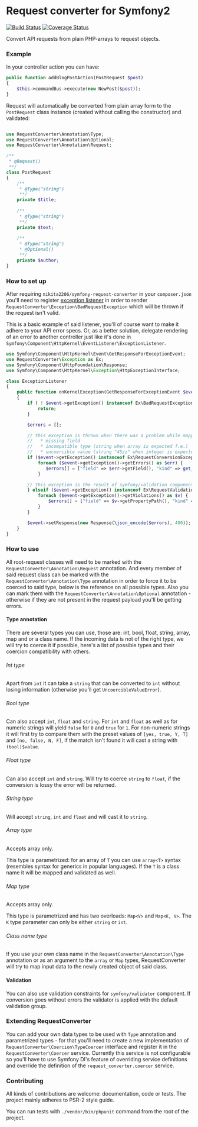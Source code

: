 Request converter for Symfony2
=================
[![Build Status](https://travis-ci.org/nikita2206/symfony-request-converter.svg?branch=master)](https://travis-ci.org/nikita2206/symfony-request-converter)
[![Coverage Status](https://coveralls.io/repos/github/nikita2206/symfony-request-converter/badge.svg?branch=master)](https://coveralls.io/github/nikita2206/symfony-request-converter?branch=master)

Convert API requests from plain PHP-arrays to request objects.


### Example

In your controller action you can have: 
```php
public function addBlogPostAction(PostRequest $post)
{
    $this->commandBus->execute(new NewPost($post));
}
```

Request will automatically be converted from plain array form to the
`PostRequest` class instance (created without calling the constructor) and validated:
```php

use RequestConverter\Annotation\Type;
use RequestConverter\Annotation\Optional;
use RequestConverter\Annotation\Request;

/**
 * @Request()
 **/
class PostRequest
{
    /**
     * @Type("string")
     **/
    private $title;
    
    /**
     * @Type("string")
     **/
    private $text;
    
    /**
     * @Type("string")
     * @Optional()
     **/
    private $author;
}
```

### How to set up

After requiring `nikita2206/symfony-request-converter` in your `composer.json` you'll need to register
  [exception listener](http://symfony.com/doc/current/cookbook/event_dispatcher/event_listener.html)
  in order to render `RequestConverter\Exception\BadRequestException` which will be thrown if the request isn't valid.

This is a basic example of said listener, you'll of course want to make it adhere to your API error specs. Or, as
 a better solution, delegate rendering of an error to another controller just like it's done in
 `Symfony\Component\HttpKernel\EventListener\ExceptionListener`.

```php
use Symfony\Component\HttpKernel\Event\GetResponseForExceptionEvent;
use RequestConverter\Exception as Ex;
use Symfony\Component\HttpFoundation\Response;
use Symfony\Component\HttpKernel\Exception\HttpExceptionInterface;

class ExceptionListener
{
    public function onKernelException(GetResponseForExceptionEvent $event)
    {
        if ( ! $event->getException() instanceof Ex\BadRequestException) {
            return;
        }

        $errors = [];

        // this exception is thrown when there was a problem while mapping input data on the object:
        //   * missing field
        //   * incompatible type (string when array is expected f.e.)
        //   * uncoercible value (string "45zz" when integer is expected)
        if ($event->getException() instanceof Ex\RequestConversionException) {
            foreach ($event->getException()->getErrors() as $err) {
               $errors[] = ["field" => $err->getField(), "kind" => get_class($err)];
            }

        // this exception is the result of symfony/validation component, it has ConstraintViolationListInterface
        } elseif ($event->getException() instanceof Ex\RequestValidationException) {
            foreach ($event->getException()->getViolations() as $v) {
                $errors[] = ["field" => $v->getPropertyPath(), "kind" => $v->getMessage()];
            }
        }

        $event->setResponse(new Response(\json_encode($errors), 400));
    }
}
```

### How to use

All root-request classes will need to be marked with the `RequestConverter\Annotation\Request` annotation. And
  every member of said request class can be marked with the `RequestConverter\Annotation\Type` annotation in order to
  force it to be coerced to said type, below is the reference on all possible types. Also you can
  mark them with the `RequestConverter\Annotation\Optional` annotation - otherwise if they are not present in the
  request payload you'll be getting errors.

#### Type annotation

There are several types you can use, those are: int, bool, float, string, array, map and or a class name.
If the incoming data is not of the right type, we will try to coerce it if possible, here's a list of possible
types and their coercion compatibility with others.

###### Int type

Apart from `int` it can take a `string` that can be converted to `int` without losing information (otherwise you'll
  get `UncoercibleValueError`).

###### Bool type

Can also accept `int`, `float` and `string`.
For `int` and `float` as well as for numeric strings will yield `false` for `0` and `true` for `1`.
For non-numeric strings it will first try to compare them with the preset values of `[yes, true, Y, T]` and
  `[no, false, N, F]`, if the match isn't found it will cast a string with `(bool)$value`.

###### Float type

Can also accept `int` and `string`. Will try to coerce `string` to `float`, if the conversion is lossy the error will
  be returned.

###### String type

Will accept `string`, `int` and `float` and will cast it to `string`.

###### Array type

Accepts array only.

This type is parametrized: for an array of `T` you can use `array<T>` syntax (resembles syntax for generics in
  popular languages). If the `T` is a class name it will be mapped and validated as well.

###### Map type

Accepts array only.

This type is parametrized and has two overloads: `Map<V>` and `Map<K, V>`.
The `K` type parameter can only be either `string` or `int`.

###### Class name type

If you use your own class name in the `RequestConverter\Annotation\Type` annotation or as an argument to the `array`
  or `Map` types, RequestConverter will try to map input data to the newly created object of said class.

#### Validation

You can also use validation constraints for `symfony/validator` component. If conversion goes without errors the
  validator is applied with the default validation group.

### Extending RequestConverter

You can add your own data types to be used with `Type` annotation and parametrized types - for that you'll need to
  create a new implementation of `RequestConverter\Coercion\TypeCoercer` interface and register it in the
  `RequestConverter\Coercer` service. Currently this service is not configurable so you'll have to use Symfony
  DI's feature of overriding service definitions and override the definition of the `request_converter.coercer` service.

### Contributing

All kinds of contributions are welcome: documentation, code or tests. The project mainly adheres to PSR-2 style guide.

You can run tests with `./vendor/bin/phpunit` command from the root of the project.
